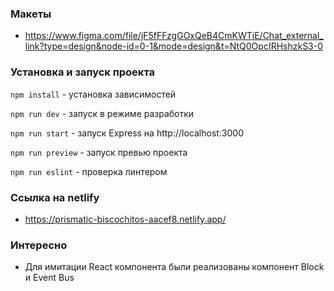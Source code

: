 ### Макеты

- https://www.figma.com/file/jF5fFFzgGOxQeB4CmKWTiE/Chat_external_link?type=design&node-id=0-1&mode=design&t=NtQ0OpcIRHshzkS3-0

### Установка и запуск проекта

`npm install` - установка зависимостей

`npm run dev` - запуск в режиме разработки

`npm run start` - запуск Express на http://localhost:3000

`npm run preview` - запуск превью проекта

`npm run eslint` - проверка линтером

### Ссылка на netlify

- https://prismatic-biscochitos-aacef8.netlify.app/

### Интересно

- Для имитации React компонента были реализованы компонент Block и Event Bus
